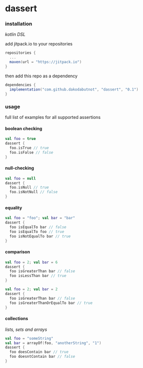 # dassert

### installation
_kotlin DSL_

add jitpack.io to your repositories
```gradle
repositories {
  ...
  maven(url = "https://jitpack.io")
}
```

then add this repo as a dependency
```gradle
dependencies {
  implementation("com.github.dakodabutnot", "dassert", "0.1")
}
```

### usage

full list of examples for all supported assertions

#### boolean checking

```kotlin
val foo = true
dassert {
  foo.isTrue // true
  foo.isFalse // false
}
```

#### null-checking

```kotlin
val foo = null
dassert {
  foo.isNull // true
  foo.isNotNull // false
}
```

#### equality

```kotlin
val foo = "foo"; val bar = "bar"
dassert {
  foo isEqualTo bar // false
  foo isEqualTo foo // true
  foo isNotEqualTo bar // true
}
```

#### comparison

```kotlin
val foo = 2; val bar = 6
dassert {
  foo isGreaterThan bar // false
  foo isLessThan bar // true
}
```

```kotlin
val foo = 2; val bar = 2
dassert {
  foo isGreaterThan bar // false
  foo isGreaterThanOrEqualTo bar // true
}
```

#### collections

_lists, sets and arrays_

```kotlin
val foo = "someString"
val bar = arrayOf(foo, "anotherString", "1")
dassert {
  foo doesContain bar // true
  foo doesntContain bar // false
}
```
